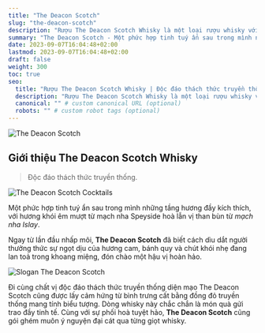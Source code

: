 ```yaml
---
title: "The Deacon Scotch"
slug: "the-deacon-scotch"
description: "Rượu The Deacon Scotch Whisky là một loại rượu whisky với hương khói êm mượt thách thức mọi giới hạn truyền thống"
summary: "The Deacon Scotch - Một phức hợp tinh tuý ẩn sau trong mình những tầng hương đầy kích thích, với hương khói êm mượt từ mạch nha Speyside hoà lẫn vị than bùn từ mạch nha Islay"
date: 2023-09-07T16:04:48+02:00
lastmod: 2023-09-07T16:04:48+02:00
draft: false
weight: 300
toc: true
seo:
  title: "Rượu The Deacon Scotch Whisky | Độc đáo thách thức truyền thống" # custom title (optional)
  description: "Rượu The Deacon Scotch Whisky là một loại rượu whisky với hương khói êm mượt thách thức mọi giới hạn truyền thống" # custom description (recommended)
  canonical: "" # custom canonical URL (optional)
  robots: "" # custom robot tags (optional)
---
```


![The Deacon Scotch](images/the-deacon-scotch-whisky.jpg "The Deacon Scotch Whisky")

## Giới thiệu The Deacon Scotch Whisky

> Độc đáo thách thức truyền thống.

![The Deacon Scotch Cocktails](images/the-deacon-scotch-show.jpg "The Deacon Scotch cho ly cocktail hoàn hảo")

Một phức hợp tinh tuý ẩn sau trong mình những tầng hương đầy kích thích, với hương khói êm mượt từ mạch nha Speyside hoà lẫn vị than bùn từ _mạch nha Islay_.

Ngay từ lần đầu nhấp môi, **The Deacon Scotch** đã biết cách dìu dắt người thưởng thức sự ngọt dịu của hương cam, bánh quy và chút khói nhẹ đang lan toả trong khoang miệng, đón chào một hậu vị hoàn hảo.

![Slogan The Deacon Scotch](images/slogan-the-deacon.jpg "Whisky độc đáo thách thức truyền thống")

Đi cùng chất vị độc đáo thách thức truyền thống diện mạo The Deacon Scotch cũng được lấy cảm hứng từ bình trưng cất bằng đồng đỏ truyền thống mang tính biểu tượng. Dòng whisky này chắc chắn là món quà gửi trao đầy tinh tế. Cùng với sự phối hoà tuyệt hảo, **The Deacon Scotch** cũng gói ghém muôn ý nguyện đại cát qua từng giọt whisky.
